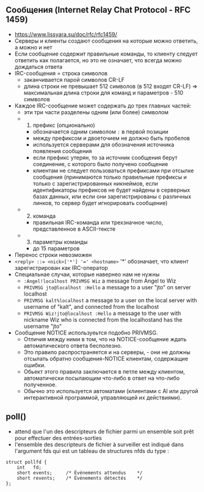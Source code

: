 ## Сообщения (Internet Relay Chat Protocol - RFC 1459)
* https://www.lissyara.su/doc/rfc/rfc1459/ 
* Серверы и клиенты создают сообщения на которые можно ответить, а можно и нет
* Если сообщение содержит правильные команды, то клиенту следует ответить как полагается, но это не означает, что всегда можно дождаться ответа
* IRC-сообщения = строка символов
  + заканчивается  парой символов CR-LF
  + длина строки не превышает 512 символов (в 512 входят CR-LF) => максимальная длина строки для команд и параметров - 510 символов
* Каждое IRC-сообщение может содержать до трех главных частей:
  + эти три части разделены одним (или более) символом ` `
  + 1) префикс (опционально)
     + обозначается одним символом `:` в первой позиции
     + между префиксом и двоеточием не должно быть пробелов
     + используется серверами для обозначения источника появления сообщения
     + если префикс утерян, то за источник сообщения берут соединение, с которого было получено сообщение
     + клиентам не следует пользоваться префиксами при отсылке сообщения (принимаются только правильные префиксы и только с зарегистрированных никнеймов, если идентификаторы префиксов не будет найдены в серверных базах данных, или если они зарегистрированы с различных линков, то сервер будет игнорировать сообщение)
  + 2) команда
    + правильная IRC-команда или трехзначное число, представленное в ASCII-тексте
  + 3) параметры команды
     + до 15 параметров
* Перенос строки невозможен
* `<reply> ::= <nick>['*'] '=' <hostname>` '*' обозначает, что клиент зарегистрирован как IRC-оператор
* Специальнае случаи, которые навернео нам не нужны
  + `:Angel!localhost PRIVMSG Wiz`       a message from Angel to Wiz
  + `PRIVMSG jto@localhost :Hello`       a message to a user "jto" on server localhost
  + `PRIVMSG kalt%localhost`             a message to a user on the local server with username of "kalt", and connected from the localhost
  + `PRIVMSG Wiz!jto@localhost :Hello` a message to the user with nickname Wiz who is connected from the localhostand has the username "jto"
* Сообщение NOTICE используеьтся подобно PRIVMSG.
  + Отличия между ними в том, что на NOTICE-сообщение ждать автоматического ответа бесполезно.
  + Это правило распространяется и на серверы, - они не должны отсылать обратно сообщения-NOTICE клиентам, содержащие ошибки.
  + Обьект этого правила заключается в петле между клиентом, автоматически посылающим что-либо в ответ на что-либо полученное.
  + Обычно это используется автоматами (клиентами с AI или другой интерактивной программой, управляющей их действиями).
  
## poll() 
* attend que l'un des descripteurs de fichier parmi un ensemble soit prêt pour effectuer des entrées-sorties
* l'ensemble des descripteurs de fichier à surveiller est indiqué dans l'argument fds qui est un tableau de structures nfds du type :
```
struct pollfd {
    int   fd;         
    short events;     /* Événements attendus    */
    short revents;    /* Événements détectés    */
};
```
